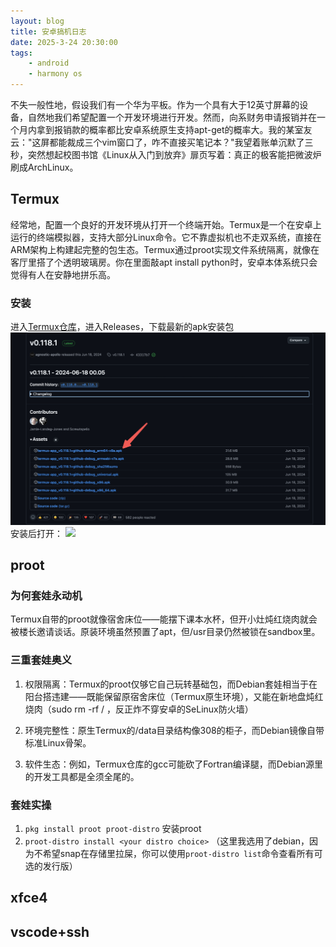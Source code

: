```yaml
---
layout: blog
title: 安卓搞机日志
date: 2025-3-24 20:30:00
tags:
    - android
    - harmony os
---
```

不失一般性地，假设我们有一个华为平板。作为一个具有大于12英寸屏幕的设备，自然地我们希望配置一个开发环境进行开发。然而，向系财务申请报销并在一个月内拿到报销款的概率都比安卓系统原生支持apt-get的概率大。我的某室友云："这屏都能裁成三个vim窗口了，咋不直接买笔记本？"我望着账单沉默了三秒，突然想起校图书馆《Linux从入门到放弃》扉页写着：真正的极客能把微波炉刷成ArchLinux。

## Termux
经常地，配置一个良好的开发环境从打开一个终端开始。Termux是一个在安卓上运行的终端模拟器，支持大部分Linux命令。它不靠虚拟机也不走双系统，直接在ARM架构上构建起完整的包生态。Termux通过proot实现文件系统隔离，就像在客厅里搭了个透明玻璃房。你在里面敲apt install python时，安卓本体系统只会觉得有人在安静地拼乐高。

### 安装
进入[Termux仓库](https://github.com/termux/termux-app)，进入Releases，下载最新的apk安装包
![](releases.jpeg)
安装后打开：
![](termux.jpeg)

## proot
### 为何套娃永动机
Termux自带的proot就像宿舍床位——能摆下课本水杯，但开小灶炖红烧肉就会被楼长邀请谈话。原装环境虽然预置了apt，但/usr目录仍然被锁在sandbox里。

### 三重套娃奥义

1. 权限隔离：Termux的proot仅够它自己玩转基础包，而Debian套娃相当于在阳台搭违建——既能保留原宿舍床位（Termux原生环境），又能在新地盘炖红烧肉（sudo rm -rf / ，反正炸不穿安卓的SeLinux防火墙）

2. 环境完整性：原生Termux的/data目录结构像308的柜子，而Debian镜像自带标准Linux骨架。

3. 软件生态：例如，Termux仓库的gcc可能砍了Fortran编译腿，而Debian源里的开发工具都是全须全尾的。

### 套娃实操
1. `pkg install proot proot-distro` 安装proot
2. `proot-distro install <your distro choice>` （这里我选用了debian，因为不希望snap在存储里拉屎，你可以使用`proot-distro list`命令查看所有可选的发行版）


## xfce4


## vscode+ssh
